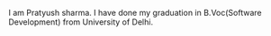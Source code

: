 I am Pratyush sharma. I have done my graduation in B.Voc(Software Development) from University of Delhi.
